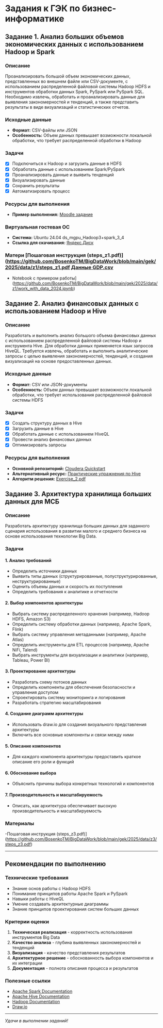  
# Задания к ГЭК по бизнес-информатике 

## Задание 1. Анализ больших объемов экономических данных с использованием Hadoop и Spark

### Описание
Проанализировать большой объем экономических данных, представленных во внешнем файле или CSV-документе, с использованием распределенной файловой системы Hadoop HDFS и инструментов обработки данных Spark, PySpark или PySpark SQL. Необходимо извлечь, обработать и проанализировать данные для выявления закономерностей и тенденций, а также представить результаты в виде визуализаций и статистических отчетов.

### Исходные данные
- **Формат:** CSV-файлы или JSON
- **Особенность:** Объем данных превышает возможности локальной обработки, что требует распределенной обработки в Hadoop

### Задачи
- [x] Подключиться к Hadoop и загрузить данные в HDFS
- [x] Обработать данные с использованием Spark/PySpark
- [x] Проанализировать данные и выявить тенденций
- [x] Визуализировать данные
- [x] Сохранить результаты
- [x] Автоматизировать процесс

### Ресурсы для выполнения
- **Пример выполнения:** [Moodle задание](http://95.131.149.21/moodle/mod/assign/view.php?id=919)

### Виртуальная гостевая ОС
- **Система:** Ubuntu 24.04 ds_mgpu_Hadoop3+spark_3_4
- **Ссылка для скачивания:** [Яндекс.Диск](https://disk.yandex.ru/d/zEKP6GY6Nosaxg)

### Матери [Пошаговая инструкция (steps_z1.pdf)](https://github.com/BosenkoTM/BigDataWork/blob/main/gek/2025/data/z1/steps_z1.pdf [Данные GDP.csv](https://github.com/BosenkoTM/BigDataWork/blob/main/gek/2025/data/z1/GDP.csv)
- Notebook с примером работы](https://github.com/BosenkoTM/BigDataWork/blob/main/gek/2025/data/z1/work_with_data_2024.ipynb)

##  Задание 2. Анализ финансовых данных с использованием Hadoop и Hive

### Описание
Разработать и выполнить анализ большого объема финансовых данных с использованием распределенной файловой системы Hadoop и инструмента Hive. Для обработки данных применяется язык запросов HiveQL. Требуется извлечь, обработать и выполнить аналитические запросы с целью выявления закономерностей, тенденций, и создания визуализаций на основе предоставленных данных.

### Исходные данные
- **Формат:** CSV или JSON-документы
- **Особенность:** Объем данных превышает возможности локальной обработки, что требует использования распределенной файловой системы HDFS

### Задачи
- [x] Создать структуру данных в Hive
- [x] Загрузить данные в Hive
- [x] Обработать данные с использованием HiveQL
- [x] Провести анализ финансовых данных
- [x] Оптимизировать запросы

### Ресурсы для выполнения
- **Основной репозиторий:** [Cloudera Quickstart](https://github.com/BosenkoTM/cloudera-quickstart)
- **Альтернативный ресурс:** [Практические упражнения по Hive](https://github.com/BosenkoTM/BigDataAnalitic_Practice/tree/main/exercises/winter_semester_2021-2022/02_hive)
- **Алгоритм решения:** [Exercise_2.pdf](https://github.com/BosenkoTM/BigDataAnalitic_Practice/blob/main/solutions/winter_semester_2021-2022/02_hive/Exercise_2.pdf)

##  Задание 3. Архитектура хранилища больших данных для МСБ

### Описание
Разработать архитектуру хранилища больших данных для заданного сценария использования в развитии малого и среднего бизнеса на основе использования технологии Big Data.

### Задачи

#### 1. Анализ требований
- Определить источники данных
- Выявить типы данных (структурированные, полуструктурированные, неструктурированные)
- Оценить объемы данных и скорость их поступления
- Определить требования к аналитике и отчетности

#### 2. Выбор компонентов архитектуры
- Выбрать систему распределенного хранения (например, Hadoop HDFS, Amazon S3)
- Определить систему обработки данных (например, Apache Spark, Flink)
- Выбрать систему управления метаданными (например, Apache Atlas)
- Определить инструменты для ETL процессов (например, Apache NiFi, Talend)
- Выбрать инструменты для визуализации и аналитики (например, Tableau, Power BI)

#### 3. Проектирование архитектуры
- Разработать схему потоков данных
- Определить компоненты для обеспечения безопасности и управления доступом
- Спроектировать систему мониторинга и логирования
- Разработать стратегию масштабирования

#### 4. Создание диаграмм архитектуры
- Использовать draw.io для создания визуального представления архитектуры
- Включить все основные компоненты и связи между ними

#### 5. Описание компонентов
- Для каждого компонента архитектуры предоставить краткое описание его роли и функций

#### 6. Обоснование выбора
- Объяснить причины выбора конкретных технологий и компонентов

#### 7. Производительность и масштабируемость
- Описать, как архитектура обеспечивает высокую производительность и масштабируемость

### Материалы
-Пошаговая инструкция (steps_z3.pdf)](https://github.com/BosenkoTM/BigDataWork/blob/main/gek/2025/data/z3/steps_z3.pdf)

---

## Рекомендации по выполнению

### Технические требования
- Знание основ работы с Hadoop HDFS
- Понимание принципов работы Apache Spark и PySpark
- Навыки работы с HiveQL
- Умение создавать архитектурные диаграммы
- Знание принципов проектирования систем больших данных

### Критерии оценки
1. **Техническая реализация** - корректность использования инструментов Big Data
2. **Качество анализа** - глубина выявленных закономерностей и тенденций
3. **Визуализация** - качество представления результатов
4. **Архитектурное решение** - обоснованность выбора компонентов и их интеграции
5. **Документация** - полнота описания процесса и результатов

### Полезные ссылки
- [Apache Spark Documentation](https://spark.apache.org/docs/latest/)
- [Apache Hive Documentation](https://hive.apache.org/)
- [Hadoop Documentation](https://hadoop.apache.org/docs/stable/)
- [Draw.io](https://app.diagrams.net/)

---

*Удачи в выполнении заданий!*
